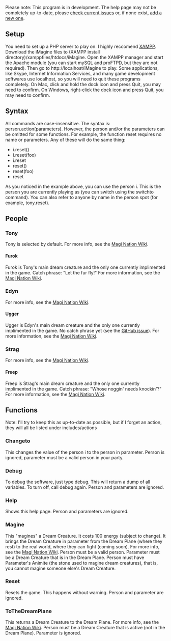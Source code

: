 Please note: This program is in development.  The help page may not be completely up-to-date, please <a href="https://github.com/iggyvolz/iMagine/issues">check current issues</a> or, if none exist, <a href="https://github.com/iggyvolz/iMagine/issues/new">add a new one</a>.
<h2>Setup</h2>
You need to set up a PHP server to play on.  I highly reccomend <a href="http://www.apachefriends.org/en/xampp.html">XAMPP</a>.  Download the iMagine files to (XAMPP install directory)/xamppfiles/htdocs/iMagine.  Open the XAMPP manager and start the Apache module (you can start mySQL and proFTPD, but they are not required).  Then go to http://localhost/iMagine to play.  Some applications, like Skype, Internet Information Services, and many game development softwares use localhost, so you will need to quit these programs completely. On Mac, click and hold the dock icon and press Quit, you may need to confirm.  On Windows, right-click the dock icon and press Quit, you may need to confirm.
<h2>Syntax</h2>
All commands are case-insensitive.  The syntax is: person.action(parameters).  However, the person and/or the parameters can be omitted for some functions.  For example, the function reset requires no name or parameters.  Any of these will do the same thing:
<ul>
<li>i.reset()</li>
<li>i.reset(foo)</li>
<li>i.reset</li>
<li>reset()</li>
<li>reset(foo)</li>
<li>reset</li>
</ul>
As you noticed in the example above, you can use the person i.  This is the person you are currently playing as (you can switch using the switchto command).  You can also refer to anyone by name in the person spot (for example, tony.reset).
<h2>People</h2>
<h3>Tony</h3>
Tony is selected by default.  For more info, see the <a href="http://magination.wikia.com/wiki/Tony_Jones_(TV_Series)">Magi Nation Wiki</a>.
<h4>Furok</h4>
Furok is Tony's main dream creature and the only one currently implimented in the game.  Catch phrase: "Let the fur fly!"  For more information, see the <a href="http://magination.wikia.com/wiki/Furok#In_the_TV_Series">Magi Nation Wiki</a>.
<h3>Edyn</h3>
For more info, see the <a href="http://magination.wikia.com/wiki/Edyn">Magi Nation Wiki</a>.
<h4>Ugger</h4>
Ugger is Edyn's main dream creature and the only one currently implimented in the game.  No catch phrase yet (see the <a href="https://github.com/iggyvolz/iMagine/issues/1">GitHub issue</a>).  For more information, see the <a href="http://magination.wikia.com/wiki/Ugger#In_the_TV_Series">Magi Nation Wiki</a>.
<h3>Strag</h3>
For more info, see the <a href="http://magination.wikia.com/wiki/Strag">Magi Nation Wiki</a>.
<h4>Freep</h4>
Freep is Strag's main dream creature and the only one currently implimented in the game.  Catch phrase: "Whose noggin' needs knockin'?"  For more information, see the <a href="http://magination.wikia.com/wiki/Freep#In_the_TV_Series">Magi Nation Wiki</a>.
<h2>Functions</h2>
Note:  I'll try to keep this as up-to-date as possible, but if I forget an action, they will all be listed under includes/actions
<h3>Changeto</h3>
This changes the value of the person i to the person in parameter.  Person is ignored, parameter must be a valid person in your party.
<h3>Debug</h3>
To debug the software, just type debug.  This will return a dump of all variables.  To turn off, call debug again.  Person and parameters are ignored.
<h3>Help</h3>
Shows this help page.  Person and parameters are ignored.
<h3>Magine</h3>
This "magines" a Dream Creature.  It costs 100 energy (subject to change).  It brings the Dream Creature in parameter from the Dream Plane (where they rest) to the real world, where they can fight (coming soon).  For more info, see the <a href="http://magination.wikia.com/wiki/Animite#In_the_TV_Series">Magi Nation Wiki</a>.  Person must be a valid person.  Parameter must be a Dream Creature that is in the Dream Plane.  Person must have Parameter's Animite (the stone used to magine dream creatures), that is, you cannot magine someone else's Dream Creature.
<h3>Reset</h3>
Resets the game.  This happens without warning.  Person and parameter are ignored.
<h3>ToTheDreamPlane</h3>
This returns a Dream Creature to the Dream Plane.  For more info, see the <a href="http://magination.wikia.com/wiki/Animite#In_the_TV_Series">Magi Nation Wiki</a>.  Person must be a Dream Creature that is active (not in the Dream Plane).  Parameter is ignored.